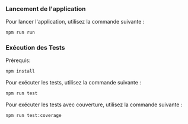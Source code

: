 ### Lancement de l'application

Pour lancer l'application, utilisez la commande suivante :

```bash
npm run run
```

### Exécution des Tests

Prérequis:

```bash
npm install
```

Pour exécuter les tests, utilisez la commande suivante :

```bash
npm run test
```

Pour exécuter les tests avec couverture, utilisez la commande suivante :

```bash
npm run test:coverage
```
